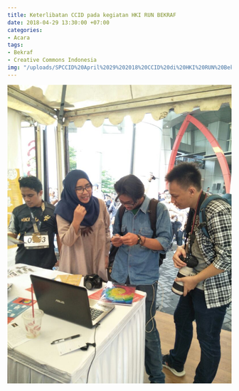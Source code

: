```yaml
---
title: Keterlibatan CCID pada kegiatan HKI RUN BEKRAF
date: 2018-04-29 13:30:00 +07:00
categories:
- Acara
tags:
- Bekraf
- Creative Commons Indonesia
img: "/uploads/SPCCID%20April%2029%202018%20CCID%20di%20HKI%20RUN%20Bekraf%20(2).jpeg"
---
```


![SPCCID April 29 2018 CCID di HKI RUN Bekraf.jpeg](/uploads/SPCCID%20April%2029%202018%20CCID%20di%20HKI%20RUN%20Bekraf.jpeg)


